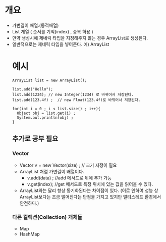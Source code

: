 # 개요 
- 가변길이 배열.(동적배열)
- List 계열 ( 순서를 기억(index) , 중복 허용 ) 
- 만약 생성시에 제네릭 타입을 지정해주지 않는 경우 ArrayList<Object>로 생성된다. 
- 일반적으로는 제네릭 타입을 넣어준다. 예) ArrayList<Integer> 


# 예시 
```
ArrayList list = new ArrayList(); 

list.add("Hello"); 
list.add(1234); // new Integer(1234) 로 바뀌어서 저장된다. 
list.add(123.4f) ;  // new Float(123.4f)로 바뀌어서 저장된다. 

for(int i = 0 ; i < list.size() ; i++){
  Object obj = list.get(i) ; 
  System.out.println(obj) ; 
}  
```

## 추가로 공부 필요 
### Vector 
- Vector v = new Vector(size) ; // 크기 지정이 필요 
- ArrayList 처럼 가변길이 배열이다. 
  - v.add(data) ; //add 메서드로 뒤에 추가 가능 
  - v.get(index); //get 메서드로 특정 위치에 있는 값을 읽어올 수 있다.
- ArrayList와는 달리 항상 동기화된다는 차이점이 있다. 
(이로 인하여 성능 상 ArrayList보다는 조금 떨어진다는 단점을 가지고 있지만 멀티스레드 환경에서 안전하다.)

### 다른 컬렉션(Collection) 개체들
- Map 
- HashMap
